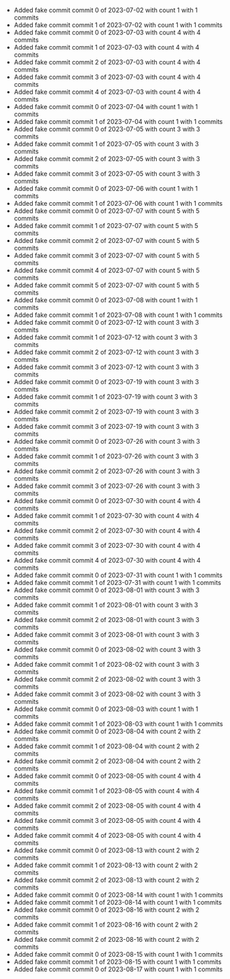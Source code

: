 - Added fake commit commit 0 of 2023-07-02 with count 1 with 1 commits
- Added fake commit commit 1 of 2023-07-02 with count 1 with 1 commits
- Added fake commit commit 0 of 2023-07-03 with count 4 with 4 commits
- Added fake commit commit 1 of 2023-07-03 with count 4 with 4 commits
- Added fake commit commit 2 of 2023-07-03 with count 4 with 4 commits
- Added fake commit commit 3 of 2023-07-03 with count 4 with 4 commits
- Added fake commit commit 4 of 2023-07-03 with count 4 with 4 commits
- Added fake commit commit 0 of 2023-07-04 with count 1 with 1 commits
- Added fake commit commit 1 of 2023-07-04 with count 1 with 1 commits
- Added fake commit commit 0 of 2023-07-05 with count 3 with 3 commits
- Added fake commit commit 1 of 2023-07-05 with count 3 with 3 commits
- Added fake commit commit 2 of 2023-07-05 with count 3 with 3 commits
- Added fake commit commit 3 of 2023-07-05 with count 3 with 3 commits
- Added fake commit commit 0 of 2023-07-06 with count 1 with 1 commits
- Added fake commit commit 1 of 2023-07-06 with count 1 with 1 commits
- Added fake commit commit 0 of 2023-07-07 with count 5 with 5 commits
- Added fake commit commit 1 of 2023-07-07 with count 5 with 5 commits
- Added fake commit commit 2 of 2023-07-07 with count 5 with 5 commits
- Added fake commit commit 3 of 2023-07-07 with count 5 with 5 commits
- Added fake commit commit 4 of 2023-07-07 with count 5 with 5 commits
- Added fake commit commit 5 of 2023-07-07 with count 5 with 5 commits
- Added fake commit commit 0 of 2023-07-08 with count 1 with 1 commits
- Added fake commit commit 1 of 2023-07-08 with count 1 with 1 commits
- Added fake commit commit 0 of 2023-07-12 with count 3 with 3 commits
- Added fake commit commit 1 of 2023-07-12 with count 3 with 3 commits
- Added fake commit commit 2 of 2023-07-12 with count 3 with 3 commits
- Added fake commit commit 3 of 2023-07-12 with count 3 with 3 commits
- Added fake commit commit 0 of 2023-07-19 with count 3 with 3 commits
- Added fake commit commit 1 of 2023-07-19 with count 3 with 3 commits
- Added fake commit commit 2 of 2023-07-19 with count 3 with 3 commits
- Added fake commit commit 3 of 2023-07-19 with count 3 with 3 commits
- Added fake commit commit 0 of 2023-07-26 with count 3 with 3 commits
- Added fake commit commit 1 of 2023-07-26 with count 3 with 3 commits
- Added fake commit commit 2 of 2023-07-26 with count 3 with 3 commits
- Added fake commit commit 3 of 2023-07-26 with count 3 with 3 commits
- Added fake commit commit 0 of 2023-07-30 with count 4 with 4 commits
- Added fake commit commit 1 of 2023-07-30 with count 4 with 4 commits
- Added fake commit commit 2 of 2023-07-30 with count 4 with 4 commits
- Added fake commit commit 3 of 2023-07-30 with count 4 with 4 commits
- Added fake commit commit 4 of 2023-07-30 with count 4 with 4 commits
- Added fake commit commit 0 of 2023-07-31 with count 1 with 1 commits
- Added fake commit commit 1 of 2023-07-31 with count 1 with 1 commits
- Added fake commit commit 0 of 2023-08-01 with count 3 with 3 commits
- Added fake commit commit 1 of 2023-08-01 with count 3 with 3 commits
- Added fake commit commit 2 of 2023-08-01 with count 3 with 3 commits
- Added fake commit commit 3 of 2023-08-01 with count 3 with 3 commits
- Added fake commit commit 0 of 2023-08-02 with count 3 with 3 commits
- Added fake commit commit 1 of 2023-08-02 with count 3 with 3 commits
- Added fake commit commit 2 of 2023-08-02 with count 3 with 3 commits
- Added fake commit commit 3 of 2023-08-02 with count 3 with 3 commits
- Added fake commit commit 0 of 2023-08-03 with count 1 with 1 commits
- Added fake commit commit 1 of 2023-08-03 with count 1 with 1 commits
- Added fake commit commit 0 of 2023-08-04 with count 2 with 2 commits
- Added fake commit commit 1 of 2023-08-04 with count 2 with 2 commits
- Added fake commit commit 2 of 2023-08-04 with count 2 with 2 commits
- Added fake commit commit 0 of 2023-08-05 with count 4 with 4 commits
- Added fake commit commit 1 of 2023-08-05 with count 4 with 4 commits
- Added fake commit commit 2 of 2023-08-05 with count 4 with 4 commits
- Added fake commit commit 3 of 2023-08-05 with count 4 with 4 commits
- Added fake commit commit 4 of 2023-08-05 with count 4 with 4 commits
- Added fake commit commit 0 of 2023-08-13 with count 2 with 2 commits
- Added fake commit commit 1 of 2023-08-13 with count 2 with 2 commits
- Added fake commit commit 2 of 2023-08-13 with count 2 with 2 commits
- Added fake commit commit 0 of 2023-08-14 with count 1 with 1 commits
- Added fake commit commit 1 of 2023-08-14 with count 1 with 1 commits
- Added fake commit commit 0 of 2023-08-16 with count 2 with 2 commits
- Added fake commit commit 1 of 2023-08-16 with count 2 with 2 commits
- Added fake commit commit 2 of 2023-08-16 with count 2 with 2 commits
- Added fake commit commit 0 of 2023-08-15 with count 1 with 1 commits
- Added fake commit commit 1 of 2023-08-15 with count 1 with 1 commits
- Added fake commit commit 0 of 2023-08-17 with count 1 with 1 commits
